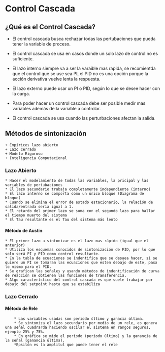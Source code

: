 # Control Cascada

## ¿Qué es el Control Cascada?

* El control cascada busca rechazar todas las pertubaciones que pueda tener la variable de proceso.

* El control cascada se usa en casos donde un solo lazo de control no es suficiente.

* El lazo interno siempre va a ser la varaible mas rapida, se recomientda  que el control que se use sea PI, el PID no es una opción porque la acción derivativa vuelve lenta la respuesta.

* El lazo externo puede usar un PI o PID, según lo que se desee hacer con la carga.

* Para poder hacer un control cascada debe ser posible medir mas variables además de la variable a controlar.

* El control cascada se usa cuando las perturbaciones afectan la salida.

## Métodos de sintonización

    + Empiricos lazo abierto
    + Lazo cerrado
    + Módelo Riguroso
    + Inteligencia Computacional

### Lazo Abierto

    * Hacer el modelamiento de todas las variables, la pricipal y las variables de pertubaciones 
    * El lazo secundario trabaja completamente independiente (interno)
    * El lazo interno se comporta como un único bloque (Diagrama de bloque)
    * Cuando se elimina el error de estado estacionario, la relación de salida/entrada sería igual a 1.
    * El retardo del primer lazo se suma con el segundo lazo para hallar el tiempo muerto del sistema
    * El Tau resultante es el Tau del sistema más lento

#### Método de Austin
    * El primer lazo a sintonizar es el lazo mas rápido (igual que el anterior)
    * Utiliza los esquemas conocidos de sintonización de PID, por lo que solo será PI y PID como control resultante.
    * En la tabla de ecuaciones se indentifica que se desaea hacer, si se quiere un PI se tomaran las ecuaciones que esten debajo de este, pasa lo mismo para el PID.
    * Se grafican las señales y usando métodos de indentificación de curva de reacción se obtienen las funciones de transferencia.
    * Algo característico del control cascada es que suele trabajar por debajo del setpoint hasta que se estabiliza 

### Lazo Cerrado 

#### Método de Rele
        * Las variables usadas son periodo último y ganacia última.
        * Se sintoniza el lazo secundario por medio de un rele, es genera una señal cuadrarda haciendo oscilar el sistema en rangos seguros, ejemplo 25% y 75%.
        * En gráfica se mide el periodo (periodo último) y la ganancia de la señal (ganancia última).
        *Epsilón es la amplitul que puede tener el rele